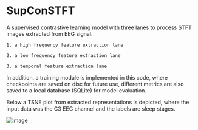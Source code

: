 # SupConSTFT
A supervised contrastive learning model with three lanes to process STFT images extracted from EEG signal.

    1. a high frequency feature extraction lane
    
    2. a low frequency feature extraction lane
    
    3. a temporal feature extraction lane


In addition, a training module is implemented in this code, where checkpoints are saved on disc for future use, different metrics are also saved to a local database (SQLite) for model evaluation.
   

Below a TSNE plot from extracted representations is depicted, where the input data was the C3 EEG channel and the labels are sleep stages.

![image](https://github.com/user-attachments/assets/5ea55b4c-bee4-4a09-aec0-d84728f3a72d)
